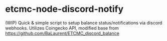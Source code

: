 # etcmc-node-discord-notify
(WIP) Quick &amp; simple script to setup balance status/notifications via discord webhooks. Utilizes Coingecko API, modified base from https://github.com/BaLaurent/ETCMC_discord_balance
